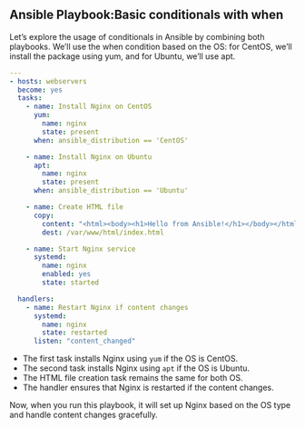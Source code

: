 ## Ansible Playbook:Basic conditionals with when

Let’s explore the usage of conditionals in Ansible by combining both playbooks. We’ll use the when condition based on the OS: for CentOS, we’ll install the package using yum, and for Ubuntu, we’ll use apt.

```yaml
---
- hosts: webservers
  become: yes
  tasks:
    - name: Install Nginx on CentOS
      yum:
        name: nginx
        state: present
      when: ansible_distribution == 'CentOS'

    - name: Install Nginx on Ubuntu
      apt:
        name: nginx
        state: present
      when: ansible_distribution == 'Ubuntu'

    - name: Create HTML file
      copy:
        content: "<html><body><h1>Hello from Ansible!</h1></body></html>"
        dest: /var/www/html/index.html

    - name: Start Nginx service
      systemd:
        name: nginx
        enabled: yes
        state: started

  handlers:
    - name: Restart Nginx if content changes
      systemd:
        name: nginx
        state: restarted
      listen: "content_changed"
```


- The first task installs Nginx using `yum` if the OS is CentOS.
- The second task installs Nginx using `apt` if the OS is Ubuntu.
- The HTML file creation task remains the same for both OS.
- The handler ensures that Nginx is restarted if the content changes.

Now, when you run this playbook, it will set up Nginx based on the OS type and handle content changes gracefully.
